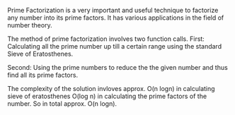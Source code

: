 Prime Factorization is a very important and useful technique to factorize any number into its prime factors. It has various applications in the field of number theory.

The method of prime factorization involves two function calls.
First: Calculating all the prime number up till a certain range using the standard
       Sieve of Eratosthenes.

Second: Using the prime numbers to reduce the the given number and thus find all its prime factors.

The complexity of the solution invloves approx. O(n logn) in calculating sieve of eratosthenes
O(log n) in calculating the prime factors of the number. So in total approx. O(n logn).

 
